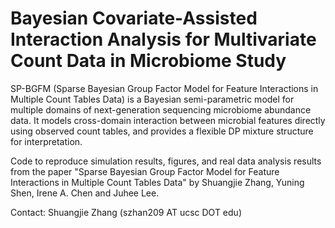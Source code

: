 # Bayesian Covariate-Assisted Interaction Analysis for Multivariate Count Data in Microbiome Study
SP-BGFM (Sparse Bayesian Group Factor Model for Feature Interactions in Multiple Count Tables Data) is a Bayesian semi-parametric model for multiple domains of next-generation sequencing microbiome abundance data. It models cross-domain interaction between microbial features directly using observed count tables, and provides a flexible DP mixture structure for interpretation.

Code to reproduce simulation results, figures, and real data analysis results from the paper "Sparse Bayesian Group Factor Model for Feature Interactions in Multiple Count Tables Data" by Shuangjie Zhang, Yuning Shen, Irene A. Chen and Juhee Lee.

Contact: Shuangjie Zhang (szhan209 AT ucsc DOT edu)
